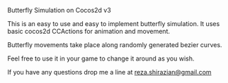 Butterfly Simulation on Cocos2d v3 

This is an easy to use and easy to implement butterfly simulation. It uses basic cocos2d CCActions for animation and movement.

Butterfly movements take place along randomly generated bezier curves. 

Feel free to use it in your game to change it around as you wish.

If you have any questions drop me a line at reza.shirazian@gmail.com